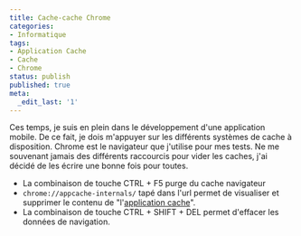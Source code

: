 ```yaml
---
title: Cache-cache Chrome
categories:
- Informatique
tags:
- Application Cache
- Cache
- Chrome
status: publish
published: true
meta:
  _edit_last: '1'
---
```

Ces temps, je suis en plein dans le développement d'une application mobile. De ce fait, je dois m'appuyer sur les différents systèmes de cache à disposition. Chrome est le navigateur que j'utilise pour mes tests. Ne me souvenant jamais des différents raccourcis pour vider les caches, j'ai décidé de les écrire une bonne fois pour toutes.
<ul>
	<li>La combinaison de touche CTRL + F5 purge du cache navigateur</li>
	<li><code>chrome://appcache-internals/</code> tapé dans l'url permet de visualiser et supprimer le contenu de "l'<a href="https://www.html5rocks.com/en/tutorials/appcache/beginner/">application cache</a>".</li>
	<li>La combinaison de touche CTRL + SHIFT + DEL permet d'effacer les données de navigation.</li>
</ul>
